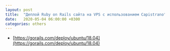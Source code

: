 ```yaml
---
layout: post
title:  "Деплой Ruby on Rails сайта на VPS с использованием Capistrano"
date:   2020-05-04 06:00:00 +0300
categories: others
---
```


- [https://gorails.com/deploy/ubuntu/18.04](https://gorails.com/deploy/ubuntu/18.04)
